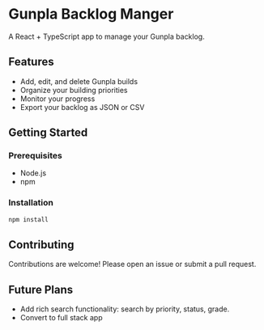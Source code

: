 # Gunpla Backlog Manger

A React + TypeScript app to manage your Gunpla backlog.

## Features

- Add, edit, and delete Gunpla builds
- Organize your building priorities
- Monitor your progress
- Export your backlog as JSON or CSV

## Getting Started

### Prerequisites

- Node.js
- npm

### Installation

```bash
npm install
```

## Contributing

Contributions are welcome! Please open an issue or submit a pull request.

## Future Plans

- Add rich search functionality: search by priority, status, grade.
- Convert to full stack app
